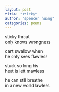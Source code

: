 ```yaml
---
layout: post
title: "sticky"
author: "spencer huang"
categories: poems
---
```


sticky throat  
only knows wrongness  

cant swallow when  
he only sees flawless  

stuck so long his  
heat is left mawless  

he can still breathe  
in a new world lawless
